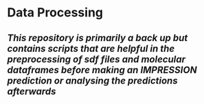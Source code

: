 # Data Processing

## _This repository is primarily a back up but contains scripts that are helpful in the preprocessing of sdf files and molecular dataframes before making an IMPRESSION prediction or analysing the predictions afterwards_

